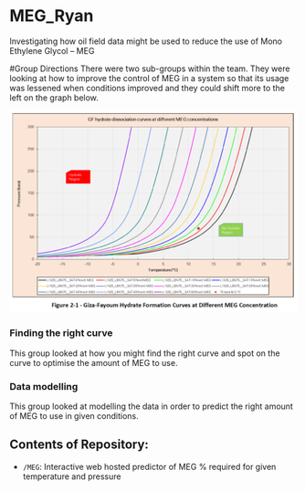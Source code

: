 # MEG_Ryan
Investigating how oil field data might be used to reduce the use of Mono Ethylene Glycol – MEG

#Group Directions
There were two sub-groups within the team. They were looking at how to improve the control of MEG in a system so that its usage was lessened when conditions improved and they could shift more to the left on the graph below.

![MEG Diffusion](MEG_curves.png)

### Finding the right curve
This group looked at how you might find the right curve and spot on the curve to optimise the amount of MEG to use.

### Data modelling
This group looked at modelling the data in order to predict the right amount of MEG to use in given conditions.



## Contents of Repository:

* `/MEG`: Interactive web hosted predictor of MEG % required for given temperature and pressure
